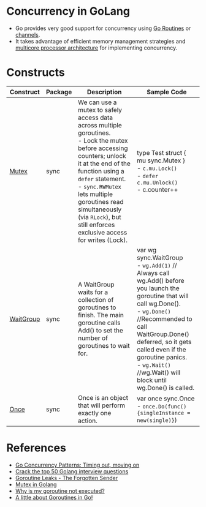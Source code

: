 # Concurrency in GoLang
- Go provides very good support for concurrency using [Go Routines](GoRoutines.md) or [channels](Channels).
- It takes advantage of efficient memory management strategies and [multicore processor architecture](https://www.techtarget.com/searchdatacenter/definition/multi-core-processor) for implementing concurrency.

# Constructs

| Construct                                      | Package | Description                                                                                                                                                                                                                                                                                                                  | Sample Code                                                                                                                                                                                                                                                                                                      |
|------------------------------------------------|---------|------------------------------------------------------------------------------------------------------------------------------------------------------------------------------------------------------------------------------------------------------------------------------------------------------------------------------|------------------------------------------------------------------------------------------------------------------------------------------------------------------------------------------------------------------------------------------------------------------------------------------------------------------|
| [Mutex](https://gobyexample.com/mutexes)       | sync    | We can use a mutex to safely access data across multiple goroutines.<br/>- Lock the mutex before accessing counters; unlock it at the end of the function using a `defer` statement.<br/>- `sync.RWMutex` lets multiple goroutines read simultaneously (via `RLock`), but still enforces exclusive access for writes (Lock). | type Test struct { mu sync.Mutex }<br/>- `c.mu.Lock()`<br/>- `defer c.mu.Unlock()`<br/>- c.counter++                                                                                                                                                                                                                 |
| [WaitGroup](https://pkg.go.dev/sync#WaitGroup) | sync    | A WaitGroup waits for a collection of goroutines to finish. The main goroutine calls Add() to set the number of goroutines to wait for.                                                                                                                                                                                      | var wg sync.WaitGroup<br/>- `wg.Add(1)` // Always call wg.Add() before you launch the goroutine that will call wg.Done().<br/>- `wg.Done()` //Recommended to call WaitGroup.Done() deferred, so it gets called even if the goroutine panics.<br/>- `wg.Wait()` //wg.Wait() will block until wg.Done() is called. |
| [Once](https://pkg.go.dev/sync#Once)           | sync    | Once is an object that will perform exactly one action.                                                                                                                                                                                                                                                                      | var once sync.Once<br/>- `once.Do(func() {singleInstance = new(single)}`)                                                                                                                                                                                                                                          |

# References
- [Go Concurrency Patterns: Timing out, moving on](https://go.dev/blog/concurrency-timeouts)
- [Crack the top 50 Golang interview questions](https://www.educative.io/blog/50-golang-interview-questions)
- [Goroutine Leaks - The Forgotten Sender](https://www.ardanlabs.com/blog/2018/11/goroutine-leaks-the-forgotten-sender.html)
- [Mutex in Golang](https://golangdocs.com/mutex-in-golang)
- [Why is my goroutine not executed?](https://stackoverflow.com/questions/24425987/why-is-my-goroutine-not-executed)
- [A little about Goroutines in Go!](https://dev.to/jeffotoni/a-little-about-goroutines-in-go-2f0f)
